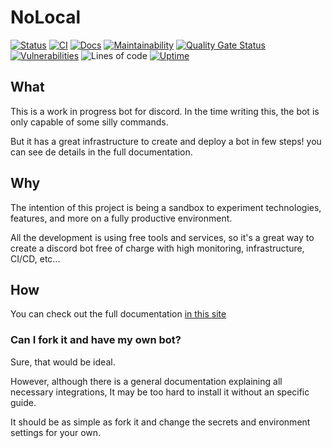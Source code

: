 # NoLocal
[![Status](https://img.shields.io/uptimerobot/status/m789511183-98ecb1f489b4fb9cbd9693ae)](https://botnolocal.duckdns.org/ping)
[![CI](https://github.com/datocal/nolocal/actions/workflows/main.yml/badge.svg)](https://github.com/datocal/nolocal/actions/workflows/main.yml)
[![Docs](https://img.shields.io/badge/docs-online-blue?logo=readthedocs)](https://datocal.github.io/nolocal/)
[![Maintainability](https://api.codeclimate.com/v1/badges/1a3f70da69eee041aaba/maintainability)](https://codeclimate.com/github/davidtourino/nolocal/maintainability)
[![Quality Gate Status](https://sonarcloud.io/api/project_badges/measure?project=datocal_nolocal&metric=alert_status)](https://sonarcloud.io/summary/overall?id=datocal_nolocal)
[![Vulnerabilities](https://sonarcloud.io/api/project_badges/measure?project=datocal_nolocal&metric=vulnerabilities)](https://sonarcloud.io/summary/overall?id=datocal_nolocal)
![Lines of code](https://img.shields.io/tokei/lines/github/datocal/nolocal)
[![Uptime](https://img.shields.io/uptimerobot/ratio/7/m789511183-98ecb1f489b4fb9cbd9693ae)](https://botnolocal.duckdns.org/ping)


## What
This is a work in progress bot for discord. In the time writing this, the bot is only capable of some silly commands.

But it has a great infrastructure to create and deploy a bot in few steps! you can see de details in the full documentation.

## Why
The intention of this project is being a sandbox to experiment technologies, features, and more on a fully productive environment. 

All the development is using free tools and services, so it's a great way to create a discord bot free of charge with high monitoring, infrastructure, CI/CD, etc...


## How

You can check out the full documentation [in this site](https://datocal.github.io/nolocal/)


### Can I fork it and have my own bot?
Sure, that would be ideal.

However, although there is a general documentation explaining all necessary integrations, It may be too hard to install it without an specific guide.

It should be as simple as fork it and change the secrets and environment settings for your own.
